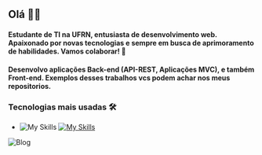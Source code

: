 ## Olá 👋🏼


#### Estudante de TI na UFRN, entusiasta de desenvolvimento web. Apaixonado por novas tecnologias e sempre em busca de aprimoramento de habilidades. Vamos colaborar! 🍵

#### Desenvolvo aplicações Back-end (API-REST, Aplicações MVC), e também Front-end. Exemplos desses trabalhos vcs podem achar nos meus repositorios.

### Tecnologias mais usadas 🛠️

- ![My Skills](https://skillicons.dev/icons?i=spring,hibernate,mysql,postgres) [![My Skills](https://skillicons.dev/icons?i=linkedin)](https://www.linkedin.com/in/alisonsoaresm/)

![Blog](https://github-readme-stats.vercel.app/api/top-langs/?username=AlisonMartinss&layout=compact)
